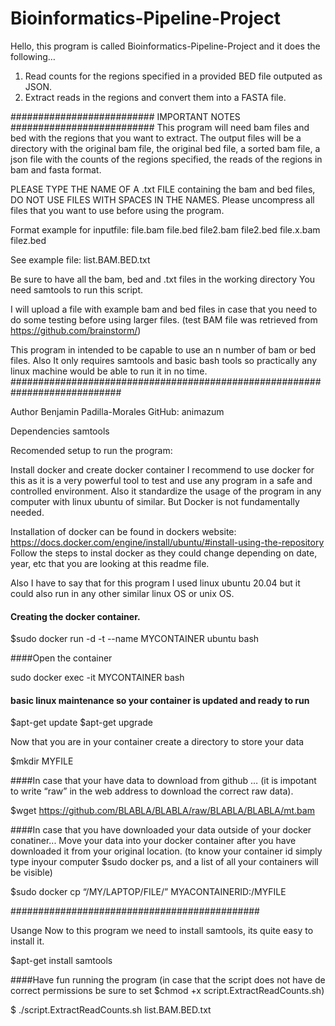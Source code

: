 # Bioinformatics-Pipeline-Project


Hello, this program is called Bioinformatics-Pipeline-Project and it does the following…
1. Read counts for the regions specified in a provided BED file outputed as JSON.
2. Extract reads in the regions and convert them into a FASTA file.

########################## IMPORTANT NOTES  ##########################
This program will need bam files and bed with the regions that you want to extract. 
The output files will be a directory with the original bam file, the original bed file, a sorted bam file, 
a json file with the counts of the regions specified, the reads of the regions in bam and fasta format. 

PLEASE TYPE THE NAME OF A .txt FILE containing the bam
and bed files, DO NOT USE FILES WITH SPACES IN THE NAMES.
Please uncompress all files that you want to use before using the program.

Format example for inputfile:
file.bam file.bed
file2.bam file2.bed
file.x.bam filez.bed

See example file: list.BAM.BED.txt

Be sure to have all the bam, bed and .txt files in the working directory
You need samtools to run this script.

I will upload a file with example bam and bed files in case that you need to do some testing before using larger files. (test BAM file was retrieved from https://github.com/brainstorm/)

This program in intended to be capable to use an n number of bam or bed files. Also It only requires samtools and basic bash tools
so practically any linux machine would be able to run it in no time.
############################################################################

Author
Benjamin Padilla-Morales
GitHub: animazum

Dependencies
samtools

Recomended setup to run the program:

Install docker and create docker container 
I recommend to use docker for this as it is a very powerful tool to test and use any program in a safe and controlled environment. 
Also it standardize the usage of the program in any computer with linux ubuntu of similar. 
But Docker is not fundamentally needed. 

Installation of docker can be found in dockers website: 
https://docs.docker.com/engine/install/ubuntu/#install-using-the-repository
Follow the steps to instal docker as they could change depending on date, year, etc that you are looking at this readme file. 

Also I have to say that for this program I used linux ubuntu 20.04 but it could also run in any other similar linux OS or unix OS. 

#### Creating the docker container. 

$sudo docker run -d -t --name MYCONTAINER ubuntu bash

####Open the container 

sudo docker exec -it MYCONTAINER bash

#### basic linux maintenance so your container is updated and ready to run

$apt-get update 
$apt-get upgrade

Now that you are in your container create a directory to store your data 

$mkdir MYFILE

####In case that your have data to download from github … (it is impotant to write “raw” in the web address to download the correct raw data). 

$wget https://github.com/BLABLA/BLABLA/raw/BLABLA/BLABLA/mt.bam

####In case that you have downloaded your data outside of your docker conatiner... Move your data into your docker container 
after you have downloaded it from your original location. (to know your container id simply type inyour computer $sudo docker ps, 
and a list of all your containers will be visible)

$sudo docker cp “/MY/LAPTOP/FILE/” MYACONTAINERID:/MYFILE

#############################################

Usange 
Now to this program we need to install samtools, its quite easy to install it.

$apt-get install samtools

####Have fun running the program (in case that the script does not have de correct permissions be sure to set $chmod +x script.ExtractReadCounts.sh)

$ ./script.ExtractReadCounts.sh list.BAM.BED.txt


